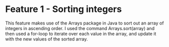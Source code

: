 # Feature 1 - Sorting integers
This feature makes use of the Arrays package in Java to sort out an array of integers in ascending order. I used the command Arrays.sort(array) and then used a for-loop to iterate over each value in the array, and update it with the new values of the sorted array.
